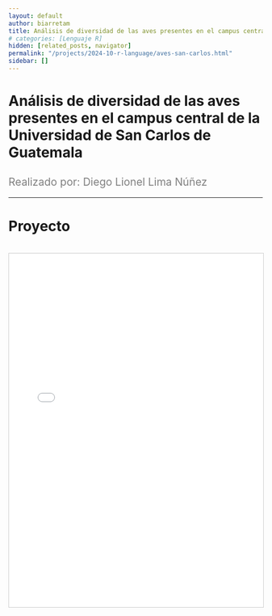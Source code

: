 ```yaml
---
layout: default
author: biarretam
title: Análisis de diversidad de las aves presentes en el campus central de la Universidad de San Carlos de Guatemala
# categories: [Lenguaje R]
hidden: [related_posts, navigator]
permalink: "/projects/2024-10-r-language/aves-san-carlos.html"
sidebar: []
---
```


# Análisis de diversidad de las aves presentes en el campus central de la Universidad de San Carlos de Guatemala

<h2 style="color: gray; font-weight: normal;">
Realizado por: Diego Lionel Lima Núñez
</h2>

---

# Proyecto
<br>

<iframe 
    src="/assets/pdf/2024-10-r/diego_lima.pdf" 
    width="100%" 
    height="700" 
    style="border: 1px solid #ccc;"
></iframe>